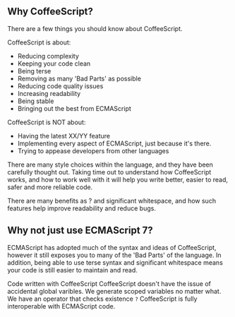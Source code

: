 ## Why CoffeeScript?
There are a few things you should know about CoffeeScript. 

CoffeeScript is about: 

  * Reducing complexity
  * Keeping your code clean
  * Being terse
  * Removing as many 'Bad Parts' as possible
  * Reducing code quality issues
  * Increasing readability
  * Being stable
  * Bringing out the best from ECMAScript

CoffeeScript is NOT about: 

  * Having the latest XX/YY feature
  * Implementing every aspect of ECMAScript, just because it's there.
  * Trying to appease developers from other languages

There are many style choices within the language, and they have been carefully thought out.  Taking time out to understand how CoffeeScript works, and how to work well with it will help you write better, easier to read, safer and more reliable code.

There are many benefits  as ? and significant whitespace, and how such features help improve readability and reduce bugs.

## Why not just use ECMAScript 7?

ECMAScript has adopted much of the syntax and ideas of CoffeeScript, however it still exposes you to many of the 'Bad Parts' of the language. In addition, being able to use terse syntax and significant whitespace means your code is still easier to maintain and read.

Code written with CoffeeScript 
CoffeeScript doesn't have the issue of accidental global varibles.  We generate scoped variables no matter what.
We have an operator that checks existence `?`
CoffeeScript is fully interoperable with ECMAScript code.